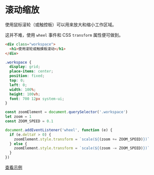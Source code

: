 # 滚动缩放

使用鼠标滚轮（或触控板）可以用来放大和缩小工作区域。

这并不难，使用 `wheel` 事件和 CSS `transform` 属性便可做到。

```html
<div class="workspace">
  <h1>使用滚轮或触摸板滚动</h1>
</div>
```

```css
.workspace {
  display: grid;
  place-items: center;
  position: fixed;
  top: 0;
  left: 0;
  width: 100%;
  height: 100vh;
  font: 700 12px system-ui;
}
```

```js
const zoomElement = document.querySelector('.workspace')
let zoom = 1
const ZOOM_SPEED = 0.1

document.addEventListener('wheel', function (e) {
  if (e.deltaY > 0) {
    zoomElement.style.transform = `scale(${(zoom += ZOOM_SPEED)})`
  } else {
    zoomElement.style.transform = `scale(${(zoom -= ZOOM_SPEED)})`
  }
})
```

[查看示例](https://code.juejin.cn/pen/7127608934470254627)
